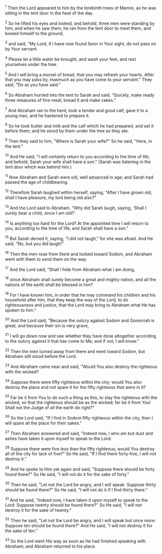 <sup>1</sup> 
Then the Lord appeared to him by the terebinth trees of Mamre, as he was sitting in the tent door in the heat of the day. 

<sup>2</sup> 
So he lifted his eyes and looked, and behold, three men were standing by him; and when he saw them, he ran from the tent door to meet them, and bowed himself to the ground, 

<sup>3</sup> 
and said, "My Lord, if I have now found favor in Your sight, do not pass on by Your servant. 

<sup>4</sup> 
Please let a little water be brought, and wash your feet, and rest yourselves under the tree. 

<sup>5</sup> 
And I will bring a morsel of bread, that you may refresh your hearts. After that you may pass by, inasmuch as you have come to your servant." They said, "Do as you have said." 

<sup>6</sup> 
So Abraham hurried into the tent to Sarah and said, "Quickly, make ready three measures of fine meal; knead it and make cakes." 

<sup>7</sup> 
And Abraham ran to the herd, took a tender and good calf, gave it to a young man, and he hastened to prepare it. 

<sup>8</sup> 
So he took butter and milk and the calf which he had prepared, and set it before them; and he stood by them under the tree as they ate. 

<sup>9</sup> 
Then they said to him, "Where is Sarah your wife?" So he said, "Here, in the tent." 

<sup>10</sup> 
And He said, "I will certainly return to you according to the time of life, and behold, Sarah your wife shall have a son." (Sarah was listening in the tent door which was behind him.) 

<sup>11</sup> 
Now Abraham and Sarah were old, well advanced in age; and Sarah had passed the age of childbearing. 

<sup>12</sup> 
Therefore Sarah laughed within herself, saying, "After I have grown old, shall I have pleasure, my lord being old also?" 

<sup>13</sup> 
And the Lord said to Abraham, "Why did Sarah laugh, saying, 'Shall I surely bear a child, since I am old?' 

<sup>14</sup> 
Is anything too hard for the Lord? At the appointed time I will return to you, according to the time of life, and Sarah shall have a son." 

<sup>15</sup> 
But Sarah denied it, saying, "I did not laugh," for she was afraid. And He said, "No, but you did laugh!" 

<sup>16</sup> 
Then the men rose from there and looked toward Sodom, and Abraham went with them to send them on the way. 

<sup>17</sup> 
And the Lord said, "Shall I hide from Abraham what I am doing, 

<sup>18</sup> 
since Abraham shall surely become a great and mighty nation, and all the nations of the earth shall be blessed in him? 

<sup>19</sup> 
For I have known him, in order that he may command his children and his household after him, that they keep the way of the Lord, to do righteousness and justice, that the Lord may bring to Abraham what He has spoken to him." 

<sup>20</sup> 
And the Lord said, "Because the outcry against Sodom and Gomorrah is great, and because their sin is very grave, 

<sup>21</sup> 
I will go down now and see whether they have done altogether according to the outcry against it that has come to Me; and if not, I will know." 

<sup>22</sup> 
Then the men turned away from there and went toward Sodom, but Abraham still stood before the Lord. 

<sup>23</sup> 
And Abraham came near and said, "Would You also destroy the righteous with the wicked? 

<sup>24</sup> 
Suppose there were fifty righteous within the city; would You also destroy the place and not spare it for the fifty righteous that were in it? 

<sup>25</sup> 
Far be it from You to do such a thing as this, to slay the righteous with the wicked, so that the righteous should be as the wicked; far be it from You! Shall not the Judge of all the earth do right?" 

<sup>26</sup> 
So the Lord said, "If I find in Sodom fifty righteous within the city, then I will spare all the place for their sakes." 

<sup>27</sup> 
Then Abraham answered and said, "Indeed now, I who am but dust and ashes have taken it upon myself to speak to the Lord: 

<sup>28</sup> 
Suppose there were five less than the fifty righteous; would You destroy all of the city for lack of five?" So He said, "If I find there forty-five, I will not destroy it." 

<sup>29</sup> 
And he spoke to Him yet again and said, "Suppose there should be forty found there?" So He said, "I will not do it for the sake of forty." 

<sup>30</sup> 
Then he said, "Let not the Lord be angry, and I will speak: Suppose thirty should be found there?" So He said, "I will not do it if I find thirty there." 

<sup>31</sup> 
And he said, "Indeed now, I have taken it upon myself to speak to the Lord: Suppose twenty should be found there?" So He said, "I will not destroy it for the sake of twenty." 

<sup>32</sup> 
Then he said, "Let not the Lord be angry, and I will speak but once more: Suppose ten should be found there?" And He said, "I will not destroy it for the sake of ten." 

<sup>33</sup> 
So the Lord went His way as soon as He had finished speaking with Abraham; and Abraham returned to his place.